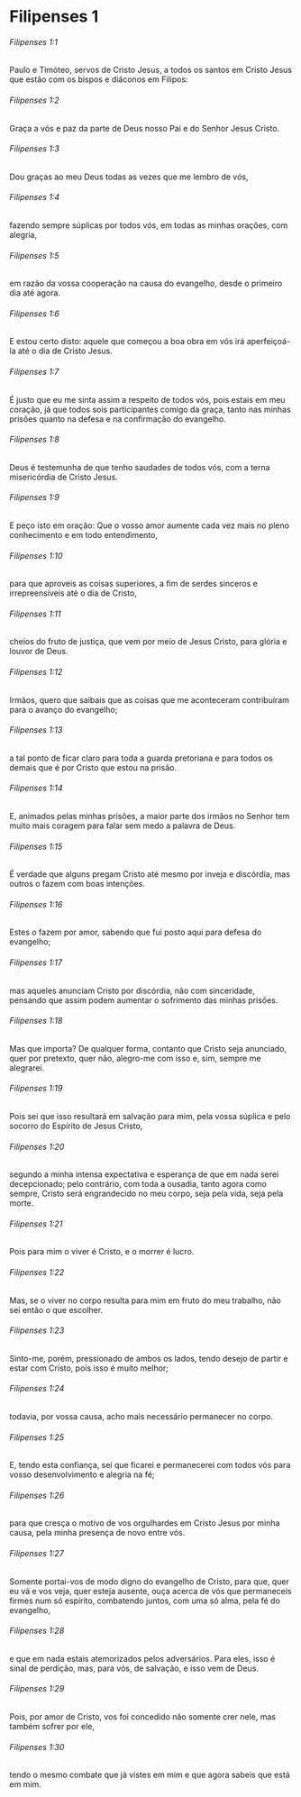 # Filipenses 1

###### Filipenses 1:1

Paulo e Timóteo, servos de Cristo Jesus, a todos os santos em Cristo Jesus que estão com os bispos e diáconos em Filipos:

###### Filipenses 1:2

Graça a vós e paz da parte de Deus nosso Pai e do Senhor Jesus Cristo.

###### Filipenses 1:3

Dou graças ao meu Deus todas as vezes que me lembro de vós,

###### Filipenses 1:4

fazendo sempre súplicas por todos vós, em todas as minhas orações, com alegria,

###### Filipenses 1:5

em razão da vossa cooperação na causa do evangelho, desde o primeiro dia até agora.

###### Filipenses 1:6

E estou certo disto: aquele que começou a boa obra em vós irá aperfeiçoá-la até o dia de Cristo Jesus.

###### Filipenses 1:7

É justo que eu me sinta assim a respeito de todos vós, pois estais em meu coração, já que todos sois participantes comigo da graça, tanto nas minhas prisões quanto na defesa e na confirmação do evangelho.

###### Filipenses 1:8

Deus é testemunha de que tenho saudades de todos vós, com a terna misericórdia de Cristo Jesus.

###### Filipenses 1:9

E peço isto em oração: Que o vosso amor aumente cada vez mais no pleno conhecimento e em todo entendimento,

###### Filipenses 1:10

para que aproveis as coisas superiores, a fim de serdes sinceros e irrepreensíveis até o dia de Cristo,

###### Filipenses 1:11

cheios do fruto de justiça, que vem por meio de Jesus Cristo, para glória e louvor de Deus.

###### Filipenses 1:12

Irmãos, quero que saibais que as coisas que me aconteceram contribuíram para o avanço do evangelho;

###### Filipenses 1:13

a tal ponto de ficar claro para toda a guarda pretoriana e para todos os demais que é por Cristo que estou na prisão.

###### Filipenses 1:14

E, animados pelas minhas prisões, a maior parte dos irmãos no Senhor tem muito mais coragem para falar sem medo a palavra de Deus.

###### Filipenses 1:15

É verdade que alguns pregam Cristo até mesmo por inveja e discórdia, mas outros o fazem com boas intenções.

###### Filipenses 1:16

Estes o fazem por amor, sabendo que fui posto aqui para defesa do evangelho;

###### Filipenses 1:17

mas aqueles anunciam Cristo por discórdia, não com sinceridade, pensando que assim podem aumentar o sofrimento das minhas prisões.

###### Filipenses 1:18

Mas que importa? De qualquer forma, contanto que Cristo seja anunciado, quer por pretexto, quer não, alegro-me com isso e, sim, sempre me alegrarei.

###### Filipenses 1:19

Pois sei que isso resultará em salvação para mim, pela vossa súplica e pelo socorro do Espírito de Jesus Cristo,

###### Filipenses 1:20

segundo a minha intensa expectativa e esperança de que em nada serei decepcionado; pelo contrário, com toda a ousadia, tanto agora como sempre, Cristo será engrandecido no meu corpo, seja pela vida, seja pela morte.

###### Filipenses 1:21

Pois para mim o viver é Cristo, e o morrer é lucro.

###### Filipenses 1:22

Mas, se o viver no corpo resulta para mim em fruto do meu trabalho, não sei então o que escolher.

###### Filipenses 1:23

Sinto-me, porém, pressionado de ambos os lados, tendo desejo de partir e estar com Cristo, pois isso é muito melhor;

###### Filipenses 1:24

todavia, por vossa causa, acho mais necessário permanecer no corpo.

###### Filipenses 1:25

E, tendo esta confiança, sei que ficarei e permanecerei com todos vós para vosso desenvolvimento e alegria na fé;

###### Filipenses 1:26

para que cresça o motivo de vos orgulhardes em Cristo Jesus por minha causa, pela minha presença de novo entre vós.

###### Filipenses 1:27

Somente portai-vos de modo digno do evangelho de Cristo, para que, quer eu vá e vos veja, quer esteja ausente, ouça acerca de vós que permaneceis firmes num só espírito, combatendo juntos, com uma só alma, pela fé do evangelho,

###### Filipenses 1:28

e que em nada estais atemorizados pelos adversários. Para eles, isso é sinal de perdição, mas, para vós, de salvação, e isso vem de Deus.

###### Filipenses 1:29

Pois, por amor de Cristo, vos foi concedido não somente crer nele, mas também sofrer por ele,

###### Filipenses 1:30

tendo o mesmo combate que já vistes em mim e que agora sabeis que está em mim.

